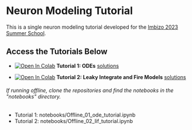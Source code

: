 # Neuron Modeling Tutorial
This is a single neuron modeling tutorial developed for the [Imbizo 2023 Summer School](imbizo.africa).

## Access the Tutorials Below
- <a href="https://colab.research.google.com/github/ilennaj/neuron_model_tutorial/blob/master/notebooks/01_ode_tutorial.ipynb" target="_blank"><img alt="Open In Colab" src="https://colab.research.google.com/assets/colab-badge.svg"/></a> **Tutorial 1: ODEs** [solutions](https://github.com/ilennaj/neuron_model_tutorial/blob/master/notebooks/Solutions_01_ode_tutorial.ipynb)

- <a href="https://colab.research.google.com/github/ilennaj/neuron_model_tutorial/blob/master/notebooks/02_lif_tutorial.ipynb" target="_blank"><img alt="Open In Colab" src="https://colab.research.google.com/assets/colab-badge.svg"/></a> **Tutorial 2: Leaky Integrate and Fire Models** [solutions](https://github.com/ilennaj/neuron_model_tutorial/blob/master/notebooks/Solutions_02_lif_tutorial.ipynb)


###### If running offline, clone the repositories and find the notebooks in the "notebooks" directory. 

- Tutorial 1: notebooks/Offline_01_ode_tutorial.ipynb
- Tutorial 2: notebooks/Offline_02_lif_tutorial.ipynb
